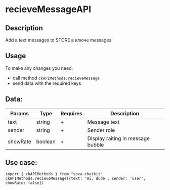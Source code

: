 # recieveMessageAPI
## Description
Add a text messages to STORE в ключе messages

## Usage
To make any changes you need:
* call method `ckAPIMethods.recieveMessage` 
* send data with the required keys  

## Data:
| Params   | Type    | Requires | Description                            |
|----------|---------|----------|----------------------------------------|
| text     | string  | +        | Message text                           |
| sender   | string  | +        | Sender role                            |
| showRate | boolean | +        | Display raiting in message bubble      |

## Use case:
```
import { ckAPIMethods } from "sova-chatkit"
ckAPIMethods.recieveMessage({text: 'Hi, dude', sender: 'user', showRate: false})
```
